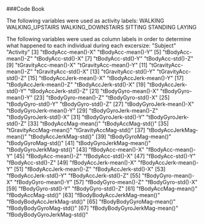 ###Code Book

The following variables were used as activity labels: WALKING WALKING_UPSTAIRS WALKING_DOWNSTAIRS SITTING
STANDING LAYING

The following variables were used as column labels in order to determine what happened to each individual during each excersize: "Subject" "Activity"
[3] "tBodyAcc-mean()-X" "tBodyAcc-mean()-Y"
[5] "tBodyAcc-mean()-Z" "tBodyAcc-std()-X"
[7] "tBodyAcc-std()-Y" "tBodyAcc-std()-Z"
[9] "tGravityAcc-mean()-X" "tGravityAcc-mean()-Y"
[11] "tGravityAcc-mean()-Z" "tGravityAcc-std()-X"
[13] "tGravityAcc-std()-Y" "tGravityAcc-std()-Z"
[15] "tBodyAccJerk-mean()-X" "tBodyAccJerk-mean()-Y"
[17] "tBodyAccJerk-mean()-Z" "tBodyAccJerk-std()-X"
[19] "tBodyAccJerk-std()-Y" "tBodyAccJerk-std()-Z"
[21] "tBodyGyro-mean()-X" "tBodyGyro-mean()-Y"
[23] "tBodyGyro-mean()-Z" "tBodyGyro-std()-X"
[25] "tBodyGyro-std()-Y" "tBodyGyro-std()-Z"
[27] "tBodyGyroJerk-mean()-X" "tBodyGyroJerk-mean()-Y"
[29] "tBodyGyroJerk-mean()-Z" "tBodyGyroJerk-std()-X"
[31] "tBodyGyroJerk-std()-Y" "tBodyGyroJerk-std()-Z"
[33] "tBodyAccMag-mean()" "tBodyAccMag-std()"
[35] "tGravityAccMag-mean()" "tGravityAccMag-std()"
[37] "tBodyAccJerkMag-mean()" "tBodyAccJerkMag-std()"
[39] "tBodyGyroMag-mean()" "tBodyGyroMag-std()"
[41] "tBodyGyroJerkMag-mean()" "tBodyGyroJerkMag-std()"
[43] "fBodyAcc-mean()-X" "fBodyAcc-mean()-Y"
[45] "fBodyAcc-mean()-Z" "fBodyAcc-std()-X"
[47] "fBodyAcc-std()-Y" "fBodyAcc-std()-Z"
[49] "fBodyAccJerk-mean()-X" "fBodyAccJerk-mean()-Y"
[51] "fBodyAccJerk-mean()-Z" "fBodyAccJerk-std()-X"
[53] "fBodyAccJerk-std()-Y" "fBodyAccJerk-std()-Z"
[55] "fBodyGyro-mean()-X" "fBodyGyro-mean()-Y"
[57] "fBodyGyro-mean()-Z" "fBodyGyro-std()-X"
[59] "fBodyGyro-std()-Y" "fBodyGyro-std()-Z"
[61] "fBodyAccMag-mean()" "fBodyAccMag-std()"
[63] "fBodyBodyAccJerkMag-mean()" "fBodyBodyAccJerkMag-std()"
[65] "fBodyBodyGyroMag-mean()" "fBodyBodyGyroMag-std()"
[67] "fBodyBodyGyroJerkMag-mean()" "fBodyBodyGyroJerkMag-std()"